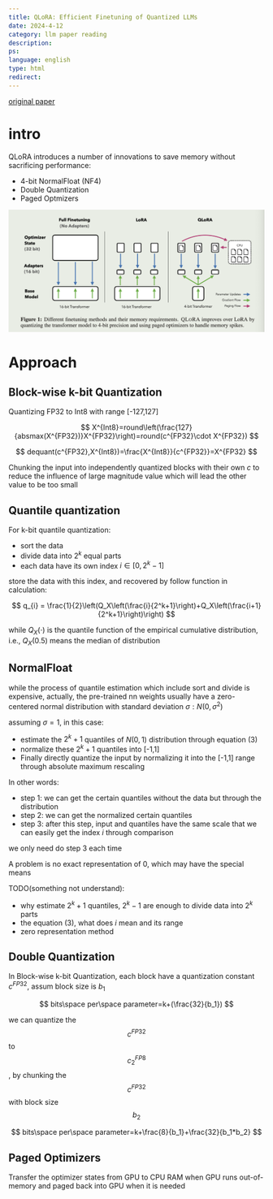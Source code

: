 ```yaml
---
title: QLoRA: Efficient Finetuning of Quantized LLMs
date: 2024-4-12
category: llm paper reading
description:
ps:
language: english
type: html
redirect:
---
```


<a href="https://proceedings.neurips.cc/paper_files/paper/2023/file/1feb87871436031bdc0f2beaa62a049b-Paper-Conference.pdf">original paper</a>


# intro

QLoRA introduces a number of innovations to save memory without sacrificing performance:

- 4-bit NormalFloat (NF4)
- Double Quantization
- Paged Optmizers

![70](./pic/llmpost/qlora/diff.png)

# Approach

## Block-wise k-bit Quantization

Quantizing FP32 to Int8 with range [-127,127]

$$
X^{Int8}=round\left(\frac{127}{absmax(X^{FP32})}X^{FP32}\right)=round(c^{FP32}\cdot X^{FP32})
$$


$$
dequant(c^{FP32},X^{Int8})=\frac{X^{Int8}}{c^{FP32}}=X^{FP32}
$$

Chunking the input into independently quantized blocks with their own $c$ to reduce the influence of large magnitude value which will lead the other value to be too small

## Quantile quantization

For k-bit quantile quantization:

- sort the data
- divide data into $2^k$ equal parts
- each data have its own index $i\in [0,2^k-1]$

store the data with this index, and recovered by follow function in calculation:

$$
q_{i} = \frac{1}{2}\left(Q_X\left(\frac{i}{2^k+1}\right)+Q_X\left(\frac{i+1}{2^k+1}\right)\right)
$$

while $Q_X(\cdot)$ is the quantile function of the empirical cumulative distribution, i.e., $Q_X(0.5)$ means the median of distribution

## NormalFloat

while the process of quantile estimation which include sort and divide is expensive, actually, the pre-trained nn weights usually have a zero-centered normal distribution with standard deviation $\sigma:N(0,\sigma^2)$

assuming $\sigma = 1$, in this case:

- estimate the $2^k+1$ quantiles of $N(0,1)$ distribution through equation (3)
- normalize these $2^k+1$ quantiles into [-1,1]
- Finally directly quantize the input by normalizing it into the [-1,1] range through absolute maximum rescaling

In other words:

- step 1: we can get the certain quantiles without the data but through the distribution
- step 2: we can get the normalized certain quantiles
- step 3: after this step, input and quantiles have the same scale that we can easily get the index $i$ through comparison

we only need do step 3 each time

A problem is no exact representation of 0, which may have the special means

TODO(something not understand):

- why estimate $2^k+1$ quantiles, $2^k-1$ are enough to divide data into $2^k$ parts
- the equation (3), what does $i$ mean and its range
- zero representation method

## Double Quantization

In Block-wise k-bit Quantization, each block have a quantization constant $c^{FP32}$, assum block size is $b_1$

$$
bits\space per\space parameter=k+(\frac{32}{b_1})
$$

we can quantize the $$c^{FP32}$$ to $$c_2^{FP8}$$, by chunking the $$c^{FP32}$$ with block size $$b_2$$

$$
bits\space per\space parameter=k+\frac{8}{b_1}+\frac{32}{b_1*b_2}
$$

## Paged Optimizers

Transfer the optimizer states from GPU to CPU RAM when GPU runs out-of-memory and paged back into GPU when it is needed